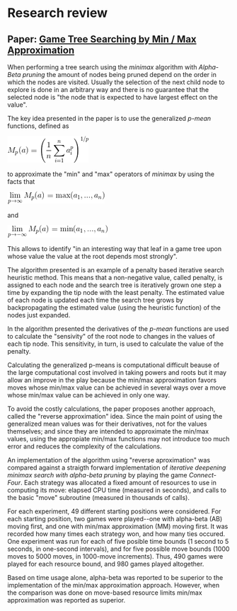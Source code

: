 # Research review

## Paper: [Game Tree Searching by Min / Max Approximation](https://people.csail.mit.edu/rivest/pubs/Riv87c.pdf)

When performing a tree search using the _minimax_ algorithm with _Alpha-Beta pruning_
the amount of nodes being pruned depend on the order in which the nodes are
visited. Usually the selection of the next child node to explore is done in an
arbitrary way and there is no guarantee that the selected node is "the node that
is expected to have largest effect on the value".

The key idea presented in the paper is to use the generalized _p-mean_ functions,
defined as

<img src="pmean.gif" title="p-mean" />

to approximate the "min" and "max" operators of _minimax_ by using the facts that

<img src="plimpmean.gif" title="max aproximation" />

and

<img src="nlimpmean.gif" title="min aproximation" />

This allows to identify "in an interesting way that leaf in a game tree upon whose
value the value at the root depends most strongly".

The algorithm presented is an example of a penalty based iterative search heuristic
method. This means that a non-negative value, called penalty, is assigned to each
node and the search tree is iteratively grown one step a time by expanding the tip
node with the least penalty. The estimated value of each node  is updated each time
the search tree grows by backpropagating the estimated value (using the heuristic
function) of the nodes just expanded.

In the algorithm presented the derivatives of the _p-mean_ functions are used to
calculate the "sensivity" of the root node to changes in the values of each tip
node. This sensitivity, in turn, is used to calculate the value of the penalty.

Calculating the generalized p-means is computational difficult beause of the large
computational cost involved in taking powers and roots but it may allow an improve
in the play because the min/max approximation favors moves whose min/max value
can be achieved in several ways over a move whose min/max value can be achieved
in only one way.

To avoid the costly calculations, the paper proposes another approach, called
the  "reverse approximation" idea. Since the main point of using the generalized
mean values was for their derivatives, not for the values themselves; and since
they are intended to approximate the min/max values, using the appropiate min/max
functions may not introduce too much error and reduces the complexity of the
calculations.

An implementation of the algorithm using "reverse aproximation" was compared
against a straigth forward implementation of
_iterative deepening minimax search with alpha-beta pruning_ by playing the game
_Connect-Four_. Each strategy was allocated a fixed amount of resources to use
in computing its move: elapsed CPU time (measured in seconds), and calls to the
basic "move" subroutine (measured in thousands of calls).

For each experiment, 49 different starting positions were considered. For each
starting position, two games were played--one with alpha-beta (AB) moving first,
and one with min/max approximation (MM) moving first. It was recorded how many
times each strategy won, and how many ties occured. One experiment was run for
each of five posible time bounds (1 second to 5 seconds, in one-second intervals),
and for five possible move bounds (1000 moves to 5000 moves, in 1000-move
increments). Thus, 490 games were played for each resource bound, and 980 games
played altogether.

Based on time usage alone, alpha-beta was reported to be superior to the
implementation of the min/max approximation approach. However, when the comparison
was done on move-based resource limits min/max approximation was reported as superior.
